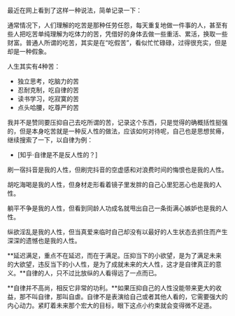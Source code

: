 

最近在网上看到了这样一种说法，简单记录一下：


通常情况下，人们理解的吃苦是那种任劳任怨，每天重复地做一件事的人，甚至有些人把吃苦单纯理解为吃体力的苦，凭借好的身体去做一些重活、累活，换取一些财富。普通人所谓的吃苦，其实是在“吃假苦”，看似忙忙碌碌，过得很充实，但是却是一种假象。


人生其实有4种苦：

- 独立思考，吃脑力的苦
- 忍耐克制，吃自律的苦
- 读书学习，吃寂寞的苦
- 点头哈腰，吃尊严的苦



我并不是赞同要压抑自己去吃所谓的苦，记录这个东西，只是觉得的确概括性挺强的，但是本身吃苦就是一种反人性的做法，应该如何对待呢，自己也是思想贫瘠，继续搜索了一下，以自律为例：


- [知乎·自律是不是反人性的？]


刷一宿抖音是我的人性，但刷完抖音的空虚感和对浪费时间的悔恨也是我的人性。

胡吃海喝是我的人性，但身材走形看着镜子里发胖的自己心里犯恶心也是我的人性。

躺平不争是我的人性，但看到同龄人功成名就甩出自己一条街满心嫉妒也是我的人性。

纵欲淫乱是我的人性，但当真爱来临时自己却没有以最好的人生状态去抓住而产生深深的遗憾也是我的人性。

**延迟满足，重点不在延迟，而在于满足。压抑当下的小欲望，是为了满足未来的大欲望，违反当下的小人性，是为了成就未来的大人性，这才是自律真正的意义。**自律的人，只不过比放纵的人看得远了一点而已。

**自律并不高尚，相反它非常的功利。**如果压抑自己的人性没能带来更大的收益，那不叫自律，那叫自虐。自律不是表演给自己或者其他人看的，它需要强大的内心动力。紧盯着未来那个宏大的目标，眼下这点小约束就会变得微不足道。
